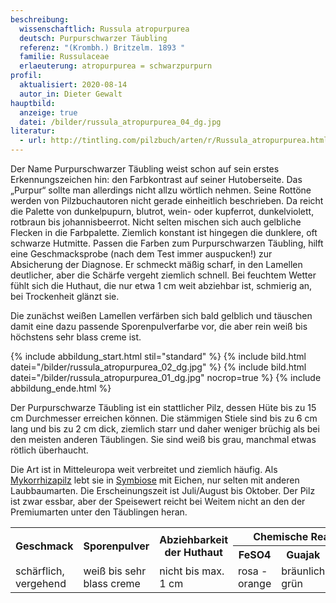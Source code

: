 ```yaml
---
beschreibung:
  wissenschaftlich: Russula atropurpurea
  deutsch: Purpurschwarzer Täubling
  referenz: "(Krombh.) Britzelm. 1893 "
  familie: Russulaceae
  erlaeuterung: atropurpurea = schwarzpurpurn
profil:
  aktualisiert: 2020-08-14
  autor_in: Dieter Gewalt
hauptbild:
  anzeige: true
  datei: /bilder/russula_atropurpurea_04_dg.jpg
literatur:
  - url: http://tintling.com/pilzbuch/arten/r/Russula_atropurpurea.html
---
```

Der Name Purpurschwarzer Täubling weist schon auf sein erstes Erkennungszeichen hin: den Farbkontrast auf seiner Hutoberseite. Das „Purpur“ sollte man allerdings nicht allzu wörtlich nehmen. Seine Rottöne werden von Pilzbuchautoren nicht gerade einheitlich beschrieben. Da reicht die Palette von dunkelpupurn, blutrot, wein- oder kupferrot, dunkelviolett, rotbraun bis johannisbeerrot. Nicht selten mischen sich auch gelbliche Flecken in die Farbpalette. Ziemlich konstant ist hingegen die dunklere, oft schwarze Hutmitte. Passen die Farben zum Purpurschwarzen Täubling, hilft eine Geschmacksprobe (nach dem Test immer auspucken!) zur Absicherung der Diagnose. Er schmeckt mäßig scharf, in den Lamellen deutlicher, aber die Schärfe vergeht ziemlich schnell. Bei feuchtem Wetter fühlt sich die Huthaut, die nur etwa 1 cm weit abziehbar ist, schmierig an, bei Trockenheit glänzt sie.

Die zunächst weißen Lamellen verfärben sich bald gelblich und täuschen damit eine dazu passende Sporenpulverfarbe vor, die aber rein weiß bis höchstens sehr blass creme ist.

{% include abbildung_start.html stil="standard" %}
{% include bild.html datei="/bilder/russula_atropurpurea_02_dg.jpg" %}
{% include bild.html datei="/bilder/russula_atropurpurea_01_dg.jpg" nocrop=true %}
{% include abbildung_ende.html %}

Der Purpurschwarze Täubling ist ein stattlicher Pilz, dessen Hüte bis zu 15 cm Durchmesser erreichen können. Die stämmigen Stiele sind bis zu 6 cm lang und bis zu 2 cm dick, ziemlich starr und daher weniger brüchig als bei den meisten anderen Täublingen. Sie sind weiß bis grau, manchmal etwas rötlich überhaucht.

Die Art ist in Mitteleuropa weit verbreitet und ziemlich häufig. Als [Mykorrhizapilz](<Mykorrhiza "Glossar">) lebt sie in [Symbiose](<Symbiose "Glossar">) mit Eichen, nur selten mit anderen Laubbaumarten. Die Erscheinungszeit ist Juli/August bis Oktober. Der Pilz ist zwar essbar, aber der Speisewert reicht bei Weitem nicht an den der Premiumarten unter den Täublingen heran.

<div class="table-responsive">
  <table class="table taeubling">
    <tr>
      <th rowspan="2">Geschmack</th>
      <th rowspan="2">Sporenpulver</th>
      <th rowspan="2">Abziehbarkeit der Huthaut</th>
      <th colspan="3" class="text-center">Chemische Reaktion</th>
    </tr>
    <tr>
      <th>FeSO4</th>
      <th>Guajak</th>
      <th>Phenol</th>
    </tr>
    <tr>
      <td>schärflich, vergehend</td>
      <td>weiß bis sehr blass creme</td>
      <td>nicht bis max. 1 cm</td>
      <td>rosa - orange</td>
      <td>bräunlich grün</td>
      <td>hell rosa</td>    
    </tr>
  </table>
</div>